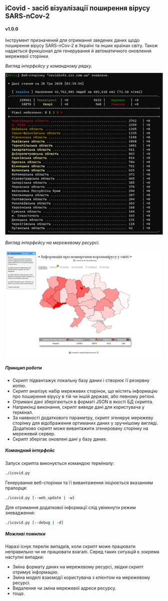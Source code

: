 ## iCovid - засіб візуалізації поширення вірусу SARS-nCov-2
#### v1.0.0

Інструмент призначений для отримання зведених даних щодо поширення вірусу SARS-nCov-2 в Україні та інших країнах світу.
Також надається функціонал для генерування й автоматичного оновлення мережевої сторінки.

_Вигляд інтерфейсу у командному рядку._

![Зображення командного рядка](v1_0_0_cli.png?raw=true "Вигляд даних з консолі")

_Вигляд інтерфейсу на мережевому ресурсі._

![Зображення мережового ресурсу](v1_0_0_web.png?raw=true "Вигляд даних у мережі")


##### Принцип роботи

* Скрипт підвантажує локальну базу даних і створює її резервну копію.
* Скрипт аналізує набір мережевих сторінок, що містять інформацію про поширення вірусу в тій чи іншій державі,
або певному регіоні.
* Отримані дані зберігаються в форматі JSON в якості БД скрипта.
* Наприкінці виконання, скрипт виведе дані для користувача у термінал.
* За наявності додаткового параметру, скрипт згенерує мережеву сторінку для відображення ортиманих даних у
зручнішому вигляді. Додатково скрипт може вивантажити згенеровану сторінку на мережевий сервер.
* Скрипт зберігає оновлені дані у базу даних.


##### Командний інтерфейс
Запуск скрипта виконується командою терміналу:
```sh
./icovid.py
```

Генерування веб-сторінки та її вивантаження ініціюється вказанням прапорця:
```sh
./icovid.py [--web_update | -w]
```

Для отримання додаткової інформації слід увімкнути режим зневадження:
```sh
./icovid.py [--debug | -d]
```

##### Можливі помилки

Наразі існує перелік випадків, коли скрипт може працювати неправильно чи не працювати взагалі.
Серед таких ситуацій є зокрема наступні випадки:
* Зміна формату даних на мережевому ресурсі, звідки скрипт отримує інформацію.
* Зміна моделі взаємодії користувача з клієнтом на мережевому ресурсі.
* Видалення чи зміна мережевої адреси ресурсу.
* тощо.
